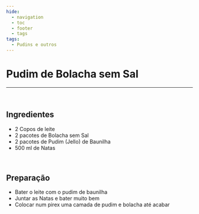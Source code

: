 ```yaml
---
hide:
  - navigation
  - toc
  - footer
  - tags
tags:
  - Pudins e outros
---
```


# Pudim de Bolacha sem Sal

<hr>

<br>


## **Ingredientes**

* 2 Copos de leite
* 2 pacotes de Bolacha sem Sal
* 2 pacotes de Pudim (Jello) de Baunilha
* 500 ml de Natas

<br>

## **Preparação**

* Bater o leite com o pudim de baunilha
* Juntar as Natas e bater muito bem
* Colocar num pirex uma camada de pudim e bolacha até acabar

